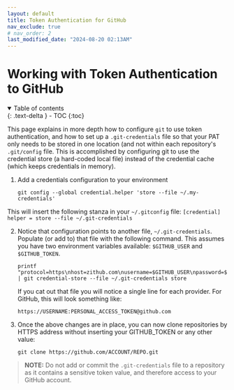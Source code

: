 ```yaml
---
layout: default
title: Token Authentication for GitHub
nav_exclude: true
# nav_order: 2
last_modified_date: "2024-08-20 02:13AM"
---
```


# Working with Token Authentication to GitHub

<details open markdown="block">
  <summary>
    Table of contents
  </summary>
  {: .text-delta }
- TOC
{:toc}
</details>

This page explains in more depth how to configure `git` to use token authentication, and how to set up a `.git-credentials` file so that your PAT only needs to be stored in one location (and not within each repository's `.git/config` file. This is accomplished by configuring git to use the credential store (a hard-coded local file) instead of the credential cache (which keeps credentials in memory).

1. Add a credentials configuration to your environment

    ```
    git config --global credential.helper 'store --file ~/.my-credentials'
    ```
This will insert the following stanza in your `~/.gitconfig` file:
    ```
    [credential]
      helper = store --file ~/.git-credentials
    ```
    
2. Notice that configuration points to another file, `~/.git-credentials`. Populate (or add to) that file with the following command. This assumes you have two environment variables available: `$GITHUB_USER` and `$GITHUB_TOKEN`.

    ```
    printf "protocol=https\nhost=zithub.com\nusername=$GITHUB_USER\npassword=$GITHUB_TOKEN" | git credential-store --file ~/.git-credentials store
    ```
    If you cat out that file you will notice a single line for each provider. For GitHub, this will look something like:
    ```
    https://USERNAME:PERSONAL_ACCESS_TOKEN@github.com
    ```

3. Once the above changes are in place, you can now clone repositories by HTTPS address without inserting your GITHUB_TOKEN
or any other value:

    ```
    git clone https://github.com/ACCOUNT/REPO.git
    ```

> **NOTE:** Do not add or commit the `.git-credentials` file to a repository as it contains a sensitive token value, and
> therefore access to your GitHub account.
